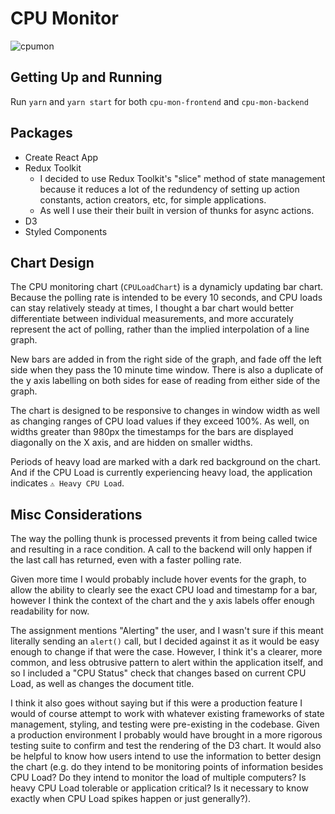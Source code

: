 # CPU Monitor

![cpumon](https://user-images.githubusercontent.com/8650767/126920458-930f06b9-3e0b-4b88-a24d-e4064a324256.gif)

## Getting Up and Running

Run `yarn` and `yarn start` for both `cpu-mon-frontend` and `cpu-mon-backend`

## Packages

- Create React App
- Redux Toolkit
  - I decided to use Redux Toolkit's "slice" method of state management because it reduces a lot of the redundency of setting up action constants, action creators, etc, for simple applications.
  - As well I use their their built in version of thunks for async actions.
- D3
- Styled Components

## Chart Design

The CPU monitoring chart (`CPULoadChart`) is a dynamicly updating bar chart. Because the polling rate is intended to be every 10 seconds, and CPU loads can stay relatively steady at times, I thought a bar chart would better differentiate between individual measurements, and more accurately represent the act of polling, rather than the implied interpolation of a line graph.

New bars are added in from the right side of the graph, and fade off the left side when they pass the 10 minute time window. There is also a duplicate of the y axis labelling on both sides for ease of reading from either side of the graph.

The chart is designed to be responsive to changes in window width as well as changing ranges of CPU load values if they exceed 100%. As well, on widths greater than 980px the timestamps for the bars are displayed diagonally on the X axis, and are hidden on smaller widths.

Periods of heavy load are marked with a dark red background on the chart. And if the CPU Load is currently experiencing heavy load, the application indicates `⚠️ Heavy CPU Load`.

## Misc Considerations

The way the polling thunk is processed prevents it from being called twice and resulting in a race condition. A call to the backend will only happen if the last call has returned, even with a faster polling rate.

Given more time I would probably include hover events for the graph, to allow the ability to clearly see the exact CPU load and timestamp for a bar, however I think the context of the chart and the y axis labels offer enough readability for now.

The assignment mentions "Alerting" the user, and I wasn't sure if this meant literally sending an `alert()` call, but I decided against it as it would be easy enough to change if that were the case. However, I think it's a clearer, more common, and less obtrusive pattern to alert within the application itself, and so I included a "CPU Status" check that changes based on current CPU Load, as well as changes the document title.

I think it also goes without saying but if this were a production feature I would of course attempt to work with whatever existing frameworks of state management, styling, and testing were pre-existing in the codebase. Given a production environment I probably would have brought in a more rigorous testing suite to confirm and test the rendering of the D3 chart. It would also be helpful to know how users intend to use the information to better design the chart (e.g. do they intend to be monitoring points of information besides CPU Load? Do they intend to monitor the load of multiple computers? Is heavy CPU Load tolerable or application critical? Is it necessary to know exactly when CPU Load spikes happen or just generally?).

